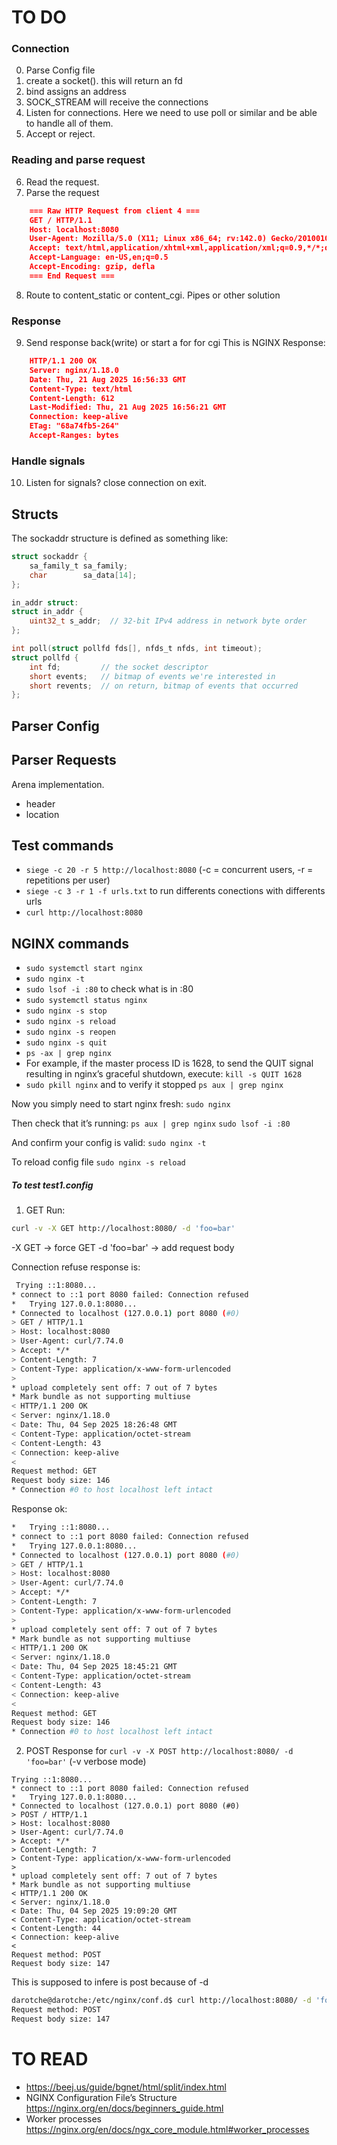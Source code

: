 # TO DO

### Connection
0. Parse Config file
1. create a socket(). this will return an fd
2. bind assigns an address
3. SOCK_STREAM will receive the connections
4. Listen for connections. Here we need to use poll or similar and be able to handle all of them.
5. Accept or reject. 

### Reading and parse request
6. Read the request. 
7. Parse the request
```json
	=== Raw HTTP Request from client 4 ===
	GET / HTTP/1.1
	Host: localhost:8080
	User-Agent: Mozilla/5.0 (X11; Linux x86_64; rv:142.0) Gecko/20100101 Firefox/142.0
	Accept: text/html,application/xhtml+xml,application/xml;q=0.9,*/*;q=0.8
	Accept-Language: en-US,en;q=0.5
	Accept-Encoding: gzip, defla
	=== End Request ===
```
8. Route to content_static or content_cgi. Pipes or other solution


### Response
9. Send response back(write) or start a for for cgi
This is NGINX Response:
```json
	HTTP/1.1 200 OK
	Server: nginx/1.18.0
	Date: Thu, 21 Aug 2025 16:56:33 GMT
	Content-Type: text/html
	Content-Length: 612
	Last-Modified: Thu, 21 Aug 2025 16:56:21 GMT
	Connection: keep-alive
	ETag: "68a74fb5-264"
	Accept-Ranges: bytes
```
### Handle signals
10. Listen for signals? close connection on exit.



## Structs

The sockaddr structure is defined as something like:
```c
struct sockaddr {
	sa_family_t sa_family;
	char        sa_data[14];
};
```

```c
in_addr struct:
struct in_addr {
    uint32_t s_addr;  // 32-bit IPv4 address in network byte order
};
```
```c
int poll(struct pollfd fds[], nfds_t nfds, int timeout);
struct pollfd {
    int fd;         // the socket descriptor
    short events;   // bitmap of events we're interested in
    short revents;  // on return, bitmap of events that occurred
};
```


## Parser Config
## Parser Requests
Arena implementation.
- header
- location

## Test commands
- ` siege -c 20 -r 5 http://localhost:8080 ` (-c = concurrent users, -r = repetitions per user)
- ` siege -c 3 -r 1 -f urls.txt ` to run differents conections with differents urls
- `curl http://localhost:8080`

## NGINX commands
- `sudo systemctl start nginx`
- `sudo nginx -t`
- `sudo lsof -i :80` to check what is in :80
- `sudo systemctl status nginx`
- `sudo nginx -s stop`
- `sudo nginx -s reload`
- `sudo nginx -s reopen`
- `sudo nginx -s quit`
- `ps -ax | grep nginx`
- For example, if the master process ID is 1628, to send the QUIT signal resulting in nginx’s graceful shutdown, execute: `kill -s QUIT 1628`
- `sudo pkill nginx` and to verify it stopped `ps aux | grep nginx`

Now you simply need to start nginx fresh:
`sudo nginx`

Then check that it’s running:
`ps aux | grep nginx`
`sudo lsof -i :80`

And confirm your config is valid:
`sudo nginx -t`

To reload config file
`sudo nginx -s reload`

##### To test test1.config
1. GET 
Run:
```sh
curl -v -X GET http://localhost:8080/ -d 'foo=bar' 
``` 
-X GET → force GET
-d 'foo=bar' → add request body

Connection refuse response is:
```sh
 Trying ::1:8080...
* connect to ::1 port 8080 failed: Connection refused
*   Trying 127.0.0.1:8080...
* Connected to localhost (127.0.0.1) port 8080 (#0)
> GET / HTTP/1.1
> Host: localhost:8080
> User-Agent: curl/7.74.0
> Accept: */*
> Content-Length: 7
> Content-Type: application/x-www-form-urlencoded
> 
* upload completely sent off: 7 out of 7 bytes
* Mark bundle as not supporting multiuse
< HTTP/1.1 200 OK
< Server: nginx/1.18.0
< Date: Thu, 04 Sep 2025 18:26:48 GMT
< Content-Type: application/octet-stream
< Content-Length: 43
< Connection: keep-alive
< 
Request method: GET
Request body size: 146
* Connection #0 to host localhost left intact

```

Response ok:
```sh
*   Trying ::1:8080...
* connect to ::1 port 8080 failed: Connection refused
*   Trying 127.0.0.1:8080...
* Connected to localhost (127.0.0.1) port 8080 (#0)
> GET / HTTP/1.1
> Host: localhost:8080
> User-Agent: curl/7.74.0
> Accept: */*
> Content-Length: 7
> Content-Type: application/x-www-form-urlencoded
> 
* upload completely sent off: 7 out of 7 bytes
* Mark bundle as not supporting multiuse
< HTTP/1.1 200 OK
< Server: nginx/1.18.0
< Date: Thu, 04 Sep 2025 18:45:21 GMT
< Content-Type: application/octet-stream
< Content-Length: 43
< Connection: keep-alive
< 
Request method: GET
Request body size: 146
* Connection #0 to host localhost left intact

```

2. POST
Response for `curl -v -X POST http://localhost:8080/ -d 'foo=bar'` (-v verbose mode) 
```
Trying ::1:8080...
* connect to ::1 port 8080 failed: Connection refused
*   Trying 127.0.0.1:8080...
* Connected to localhost (127.0.0.1) port 8080 (#0)
> POST / HTTP/1.1
> Host: localhost:8080
> User-Agent: curl/7.74.0
> Accept: */*
> Content-Length: 7
> Content-Type: application/x-www-form-urlencoded
> 
* upload completely sent off: 7 out of 7 bytes
* Mark bundle as not supporting multiuse
< HTTP/1.1 200 OK
< Server: nginx/1.18.0
< Date: Thu, 04 Sep 2025 19:09:20 GMT
< Content-Type: application/octet-stream
< Content-Length: 44
< Connection: keep-alive
< 
Request method: POST
Request body size: 147

```
This is supposed to infere is post because of -d
```sh
darotche@darotche:/etc/nginx/conf.d$ curl http://localhost:8080/ -d 'foo=bar'
Request method: POST
Request body size: 147
```

# TO READ
- https://beej.us/guide/bgnet/html/split/index.html
- NGINX Configuration File’s Structure https://nginx.org/en/docs/beginners_guide.html
- Worker processes https://nginx.org/en/docs/ngx_core_module.html#worker_processes